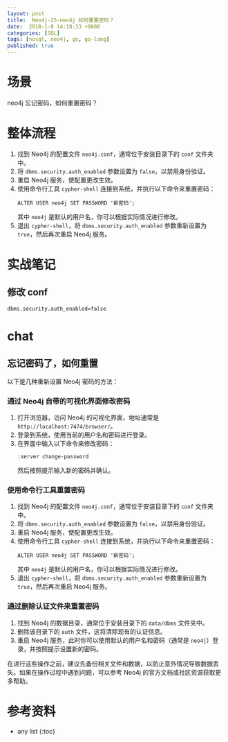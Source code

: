 ```yaml
---
layout: post
title:  Neo4j-25-neo4j 如何重置密码？
date:  2018-1-8 14:18:33 +0800
categories: [SQL]
tags: [nosql, neo4j, go, go-lang]
published: true
---
```


# 场景

neo4j 忘记密码，如何重置密码？

# 整体流程

1. 找到 Neo4j 的配置文件 `neo4j.conf`，通常位于安装目录下的 `conf` 文件夹中。
2. 将 `dbms.security.auth_enabled` 参数设置为 `false`，以禁用身份验证。
3. 重启 Neo4j 服务，使配置更改生效。
4. 使用命令行工具 `cypher-shell` 连接到系统，并执行以下命令来重置密码：
   ```
   ALTER USER neo4j SET PASSWORD '新密码';
   ```
   其中 `neo4j` 是默认的用户名，你可以根据实际情况进行修改。
5. 退出 `cypher-shell`，将 `dbms.security.auth_enabled` 参数重新设置为 `true`，然后再次重启 Neo4j 服务。


# 实战笔记

## 修改 conf

```
dbms.security.auth_enabled=false
```

# chat

## 忘记密码了，如何重置

以下是几种重新设置 Neo4j 密码的方法：

### 通过 Neo4j 自带的可视化界面修改密码
1. 打开浏览器，访问 Neo4j 的可视化界面，地址通常是 `http://localhost:7474/browser/`。
2. 登录到系统，使用当前的用户名和密码进行登录。
3. 在界面中输入以下命令来修改密码：
   ```
   :server change-password
   ```
   然后按照提示输入新的密码并确认。

### 使用命令行工具重置密码
1. 找到 Neo4j 的配置文件 `neo4j.conf`，通常位于安装目录下的 `conf` 文件夹中。
2. 将 `dbms.security.auth_enabled` 参数设置为 `false`，以禁用身份验证。
3. 重启 Neo4j 服务，使配置更改生效。
4. 使用命令行工具 `cypher-shell` 连接到系统，并执行以下命令来重置密码：
   ```
   ALTER USER neo4j SET PASSWORD '新密码';
   ```
   其中 `neo4j` 是默认的用户名，你可以根据实际情况进行修改。
5. 退出 `cypher-shell`，将 `dbms.security.auth_enabled` 参数重新设置为 `true`，然后再次重启 Neo4j 服务。

### 通过删除认证文件来重置密码
1. 找到 Neo4j 的数据目录，通常位于安装目录下的 `data/dbms` 文件夹中。
2. 删除该目录下的 `auth` 文件，这将清除现有的认证信息。
3. 重启 Neo4j 服务，此时你可以使用默认的用户名和密码（通常是 `neo4j`）登录，并按照提示设置新的密码。

在进行这些操作之前，建议先备份相关文件和数据，以防止意外情况导致数据丢失。如果在操作过程中遇到问题，可以参考 Neo4j 的官方文档或社区资源获取更多帮助。


# 参考资料

* any list
{:toc}

